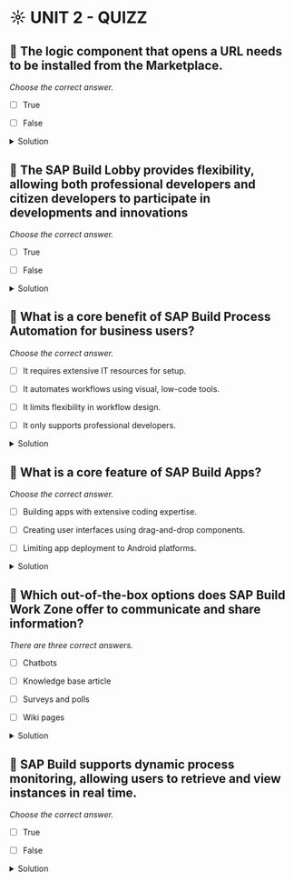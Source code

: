 # ☼ UNIT 2 - QUIZZ

## :small_red_triangle_down: The logic component that opens a URL needs to be installed from the Marketplace.

_Choose the correct answer._

- [ ] True

- [ ] False

<details>
  <summary>Solution</summary>

- [ ] True

- [ ] False

</details>

## :small_red_triangle_down: The SAP Build Lobby provides flexibility, allowing both professional developers and citizen developers to participate in developments and innovations

_Choose the correct answer._

- [ ] True

- [ ] False

<details>
  <summary>Solution</summary>

- [ ] True

- [ ] False

</details>

## :small_red_triangle_down: What is a core benefit of SAP Build Process Automation for business users?

_Choose the correct answer._

- [ ] It requires extensive IT resources for setup.

- [ ] It automates workflows using visual, low-code tools.

- [ ] It limits flexibility in workflow design.

- [ ] It only supports professional developers.

<details>
  <summary>Solution</summary>

- [ ] It requires extensive IT resources for setup.

- [ ] It automates workflows using visual, low-code tools.

- [ ] It limits flexibility in workflow design.

- [ ] It only supports professional developers.

</details>

## :small_red_triangle_down: What is a core feature of SAP Build Apps?

_Choose the correct answer._

- [ ] Building apps with extensive coding expertise.

- [ ] Creating user interfaces using drag-and-drop components.

- [ ] Limiting app deployment to Android platforms.

<details>
  <summary>Solution</summary>

- [ ] Building apps with extensive coding expertise.

- [ ] Creating user interfaces using drag-and-drop components.

- [ ] Limiting app deployment to Android platforms.

</details>

## :small_red_triangle_down: Which out-of-the-box options does SAP Build Work Zone offer to communicate and share information?

_There are three correct answers._

- [ ] Chatbots

- [ ] Knowledge base article

- [ ] Surveys and polls

- [ ] Wiki pages

<details>
  <summary>Solution</summary>

- [ ] Chatbots

- [ ] Knowledge base article

- [ ] Surveys and polls

- [ ] Wiki pages

</details>

## :small_red_triangle_down: SAP Build supports dynamic process monitoring, allowing users to retrieve and view instances in real time.

_Choose the correct answer._

- [ ] True

- [ ] False

<details>
  <summary>Solution</summary>

- [ ] True

- [ ] False

</details>
